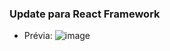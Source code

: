 ### Update para React Framework 
- Prévia: 
![image](https://github.com/FilipeLiima/Landingpageapple/assets/131200594/d8fdc3b7-cb9f-470c-9161-a9c1fcbf7042)
